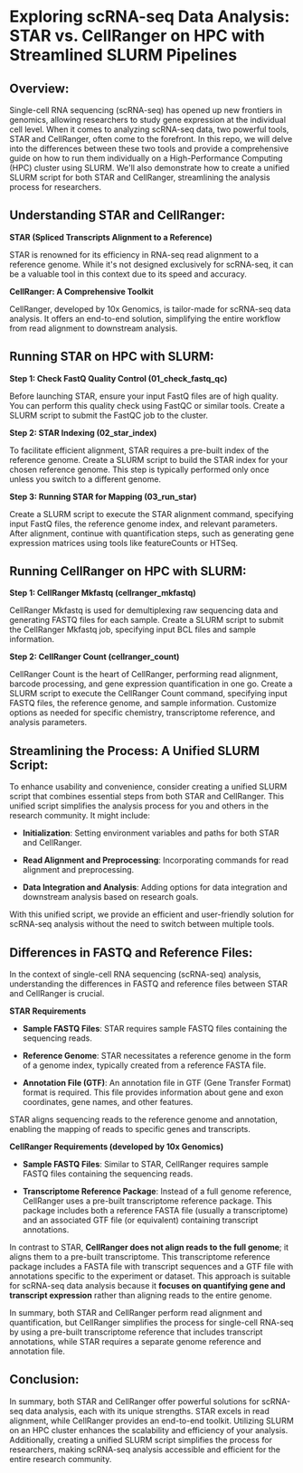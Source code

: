 # Exploring scRNA-seq Data Analysis: STAR vs. CellRanger on HPC with Streamlined SLURM Pipelines

## **Overview:**

Single-cell RNA sequencing (scRNA-seq) has opened up new frontiers in genomics, allowing researchers to study gene expression at the individual cell level. When it comes to analyzing scRNA-seq data, two powerful tools, STAR and CellRanger, often come to the forefront. In this repo, we will delve into the differences between these two tools and provide a comprehensive guide on how to run them individually on a High-Performance Computing (HPC) cluster using SLURM. We'll also demonstrate how to create a unified SLURM script for both STAR and CellRanger, streamlining the analysis process for researchers.

## **Understanding STAR and CellRanger:**

**STAR (Spliced Transcripts Alignment to a Reference)**

STAR is renowned for its efficiency in RNA-seq read alignment to a reference genome. While it's not designed exclusively for scRNA-seq, it can be a valuable tool in this context due to its speed and accuracy.

**CellRanger: A Comprehensive Toolkit**

CellRanger, developed by 10x Genomics, is tailor-made for scRNA-seq data analysis. It offers an end-to-end solution, simplifying the entire workflow from read alignment to downstream analysis.

## **Running STAR on HPC with SLURM:**

**Step 1: Check FastQ Quality Control (01_check_fastq_qc)**

Before launching STAR, ensure your input FastQ files are of high quality. You can perform this quality check using FastQC or similar tools. Create a SLURM script to submit the FastQC job to the cluster.

**Step 2: STAR Indexing (02_star_index)**

To facilitate efficient alignment, STAR requires a pre-built index of the reference genome. Create a SLURM script to build the STAR index for your chosen reference genome. This step is typically performed only once unless you switch to a different genome.

**Step 3: Running STAR for Mapping (03_run_star)**

Create a SLURM script to execute the STAR alignment command, specifying input FastQ files, the reference genome index, and relevant parameters. After alignment, continue with quantification steps, such as generating gene expression matrices using tools like featureCounts or HTSeq.

## **Running CellRanger on HPC with SLURM:**

**Step 1: CellRanger Mkfastq (cellranger_mkfastq)**

CellRanger Mkfastq is used for demultiplexing raw sequencing data and generating FASTQ files for each sample. Create a SLURM script to submit the CellRanger Mkfastq job, specifying input BCL files and sample information.

**Step 2: CellRanger Count (cellranger_count)**

CellRanger Count is the heart of CellRanger, performing read alignment, barcode processing, and gene expression quantification in one go. Create a SLURM script to execute the CellRanger Count command, specifying input FASTQ files, the reference genome, and sample information. Customize options as needed for specific chemistry, transcriptome reference, and analysis parameters.

## **Streamlining the Process: A Unified SLURM Script:**

To enhance usability and convenience, consider creating a unified SLURM script that combines essential steps from both STAR and CellRanger. This unified script simplifies the analysis process for you and others in the research community. It might include:

-   **Initialization**: Setting environment variables and paths for both STAR and CellRanger.

-   **Read Alignment and Preprocessing**: Incorporating commands for read alignment and preprocessing.

-   **Data Integration and Analysis**: Adding options for data integration and downstream analysis based on research goals.

With this unified script, we provide an efficient and user-friendly solution for scRNA-seq analysis without the need to switch between multiple tools.

## **Differences in FASTQ and Reference Files:**

In the context of single-cell RNA sequencing (scRNA-seq) analysis, understanding the differences in FASTQ and reference files between STAR and CellRanger is crucial.

**STAR Requirements**

-   **Sample FASTQ Files**: STAR requires sample FASTQ files containing the sequencing reads.

-   **Reference Genome**: STAR necessitates a reference genome in the form of a genome index, typically created from a reference FASTA file.

-   **Annotation File (GTF)**: An annotation file in GTF (Gene Transfer Format) format is required. This file provides information about gene and exon coordinates, gene names, and other features.

STAR aligns sequencing reads to the reference genome and annotation, enabling the mapping of reads to specific genes and transcripts.

**CellRanger Requirements (developed by 10x Genomics)**

-   **Sample FASTQ Files**: Similar to STAR, CellRanger requires sample FASTQ files containing the sequencing reads.

-   **Transcriptome Reference Package**: Instead of a full genome reference, CellRanger uses a pre-built transcriptome reference package. This package includes both a reference FASTA file (usually a transcriptome) and an associated GTF file (or equivalent) containing transcript annotations.

In contrast to STAR, **CellRanger does not align reads to the full genome**; it aligns them to a pre-built transcriptome. This transcriptome reference package includes a FASTA file with transcript sequences and a GTF file with annotations specific to the experiment or dataset. This approach is suitable for scRNA-seq data analysis because it **focuses on quantifying gene and transcript expression** rather than aligning reads to the entire genome.

In summary, both STAR and CellRanger perform read alignment and quantification, but CellRanger simplifies the process for single-cell RNA-seq by using a pre-built transcriptome reference that includes transcript annotations, while STAR requires a separate genome reference and annotation file.

## **Conclusion:**

In summary, both STAR and CellRanger offer powerful solutions for scRNA-seq data analysis, each with its unique strengths. STAR excels in read alignment, while CellRanger provides an end-to-end toolkit. Utilizing SLURM on an HPC cluster enhances the scalability and efficiency of your analysis. Additionally, creating a unified SLURM script simplifies the process for researchers, making scRNA-seq analysis accessible and efficient for the entire research community. 


